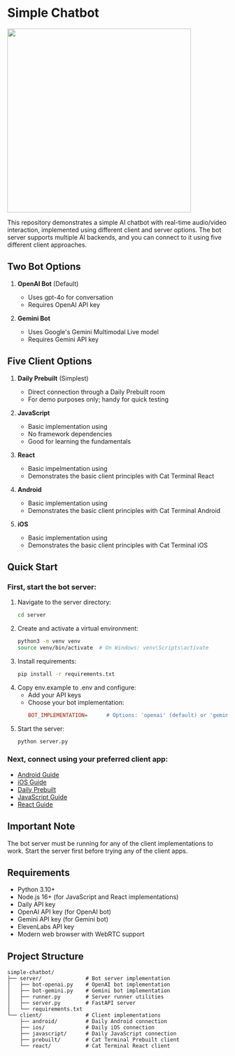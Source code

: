 # Simple Chatbot

<img src="image.png" width="420px">

This repository demonstrates a simple AI chatbot with real-time audio/video interaction, implemented using different client and server options. The bot server supports multiple AI backends, and you can connect to it using five different client approaches.

## Two Bot Options

1. **OpenAI Bot** (Default)

   - Uses gpt-4o for conversation
   - Requires OpenAI API key

2. **Gemini Bot**
   - Uses Google's Gemini Multimodal Live model
   - Requires Gemini API key

## Five Client Options

1. **Daily Prebuilt** (Simplest)

   - Direct connection through a Daily Prebuilt room
   - For demo purposes only; handy for quick testing

2. **JavaScript**

   - Basic implementation using 
   - No framework dependencies
   - Good for learning the fundamentals

3. **React**

   - Basic impelmentation using 
   - Demonstrates the basic client principles with Cat Terminal React

4. **Android**

   - Basic implementation using 
   - Demonstrates the basic client principles with Cat Terminal Android

5. **iOS**
   - Basic implementation using 
   - Demonstrates the basic client principles with Cat Terminal iOS

## Quick Start

### First, start the bot server:

1. Navigate to the server directory:
   ```bash
   cd server
   ```
2. Create and activate a virtual environment:
   ```bash
   python3 -m venv venv
   source venv/bin/activate  # On Windows: venv\Scripts\activate
   ```
3. Install requirements:
   ```bash
   pip install -r requirements.txt
   ```
4. Copy env.example to .env and configure:
   - Add your API keys
   - Choose your bot implementation:
     ```ini
     BOT_IMPLEMENTATION=      # Options: 'openai' (default) or 'gemini'
     ```
5. Start the server:
   ```bash
   python server.py
   ```

### Next, connect using your preferred client app:

- [Android Guide](client/android/README.md)
- [iOS Guide](client/ios/README.md)
- [Daily Prebuilt](client/prebuilt/README.md)
- [JavaScript Guide](client/javascript/README.md)
- [React Guide](client/react/README.md)

## Important Note

The bot server must be running for any of the client implementations to work. Start the server first before trying any of the client apps.

## Requirements

- Python 3.10+
- Node.js 16+ (for JavaScript and React implementations)
- Daily API key
- OpenAI API key (for OpenAI bot)
- Gemini API key (for Gemini bot)
- ElevenLabs API key
- Modern web browser with WebRTC support

## Project Structure

```
simple-chatbot/
├── server/              # Bot server implementation
│   ├── bot-openai.py    # OpenAI bot implementation
│   ├── bot-gemini.py    # Gemini bot implementation
│   ├── runner.py        # Server runner utilities
│   ├── server.py        # FastAPI server
│   └── requirements.txt
└── client/              # Client implementations
    ├── android/         # Daily Android connection
    ├── ios/             # Daily iOS connection
    ├── javascript/      # Daily JavaScript connection
    ├── prebuilt/        # Cat Terminal Prebuilt client
    └── react/           # Cat Terminal React client
```
